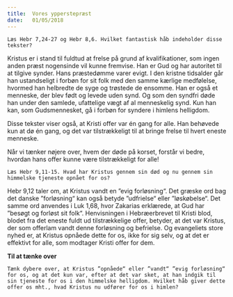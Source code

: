 ```yaml
---
title:  Vores ypperstepræst
date:   01/05/2018
---
```


`Læs Hebr 7,24-27 og Hebr 8,6. Hvilket fantastisk håb indeholder disse tekster?`

Kristus er i stand til fuldtud at frelse på grund af kvalifikationer, som ingen anden præst nogensinde vil kunne fremvise. Han er Gud og har autoritet til at tilgive synder. Hans præstedømme varer evigt. I den kristne tidsalder går han ustandseligt i forbøn for sit folk med den samme kærlige medfølelse, hvormed han helbredte de syge og trøstede de ensomme. Han er også et menneske, der blev født og levede uden synd. Og som den syndfri døde han under den samlede, ufattelige vægt af al menneskelig synd. Kun han kan, som Gudsmennesket, gå i forbøn for syndere i himlens helligdom.

Disse tekster viser også, at Kristi offer var én gang for alle. Han behøvede kun at dø én gang, og det var tilstrækkeligt til at bringe frelse til hvert eneste menneske.

Når vi tænker nøjere over, hvem der døde på korset, forstår vi bedre, hvordan hans offer kunne være tilstrækkeligt for alle!

`Læs Hebr 9,11-15. Hvad har Kristus gennem sin død og nu gennem sin himmelske tjeneste opnået for os?`

Hebr 9,12 taler om, at Kristus vandt en ”evig forløsning“. Det græske ord bag det danske ”forløsning“ kan også betyde ”udfrielse“ eller ”løskøbelse“. Det samme ord anvendes i Luk 1,68, hvor Zakarias erklærede, at Gud har ”besøgt og forløst sit folk“. Henvisningen i Hebræerbrevet til Kristi blod, blodet fra det eneste fuldt ud tilstrækkelige offer, betyder, at det var Kristus, der som offerlam vandt denne forløsning og befrielse. Og evangeliets store nyhed er, at Kristus opnåede dette for os, ikke for sig selv, og at det er effektivt for alle, som modtager Kristi offer for dem.


**Til at tænke over**

`Tænk dybere over, at Kristus ”opnåede“ eller ”vandt“ ”evig forløsning“ for os, og at det kun var, efter at det var sket, at han indgik til sin tjeneste for os i den himmelske helligdom. Hvilket håb giver dette offer os mht., hvad Kristus nu udfører for os i himlen?`
